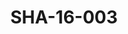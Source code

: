 ---
pid: SHA-16-003
title: SHA-16-003
language: ar
collection: شرحبيل احمد
original_label: 
rights: شرحبيل احمد
location_of_original: شرحبيل احمد
photographer_or_studio: 
scanned_from: photograph 10 by 14.6
_date: '1998'
location: الفرنسا
description: شرحبيل احمد يعزف العود
additional_notes: 
permission_display: 'yes'
on_server: 'no'
on_website: 'no'
permalink: "/archive/ar/sha-16-003.html"
layout: photo-page
---
